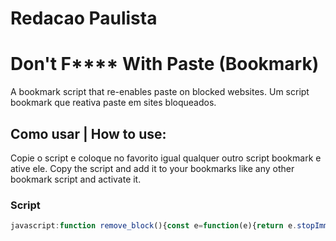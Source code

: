 # Redacao Paulista
# Don't F**** With Paste (Bookmark)
A bookmark script that re-enables paste on blocked websites.
Um script bookmark que reativa paste em sites bloqueados.

## Como usar | How to use:
Copie o script e coloque no favorito igual qualquer outro script bookmark e ative ele.
Copy the script and add it to your bookmarks like any other bookmark script and activate it.

### Script
```javascript
javascript:function remove_block(){const e=function(e){return e.stopImmediatePropagation(),!0};document.addEventListener("copy",e,!0),document.addEventListener("cut",e,!0),document.addEventListener("paste",e,!0),alert("Bloqueo Removido by leozin")}remove_block();
```

